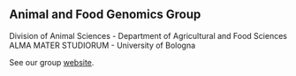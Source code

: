 ## Animal and Food Genomics Group  
Division of Animal Sciences - Department of Agricultural and Food Sciences   
ALMA MATER STUDIORUM - University of Bologna

See our group [website](https://site.unibo.it/animal-and-food-genomics/en).



